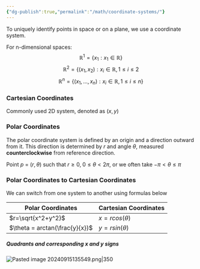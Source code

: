 ```yaml
---
{"dg-publish":true,"permalink":"/math/coordinate-systems/"}
---
```


To uniquely identify points in space or on a plane, we use a coordinate system.

For n-dimensional spaces:
$$\mathbb{R}^{1}=\{x_{1}:x_{1}\in\mathbb{R}\}$$
$$\mathbb{R}^{2}=\{(x_{1},x_{2}):x_{i}\in\mathbb{R}, 1\leq i \leq 2$$
$$\mathbb{R}^{n}=\{(x_{1},...,x_{n}):x_{i}\in \mathbb{R}, 1\leq i\leq n\}$$
### Cartesian Coordinates

Commonly used 2D system, denoted as $(x,y)$

### Polar Coordinates

The polar coordinate system is defined by an origin and a direction outward from it. This direction is determined by $r$ and angle $\theta$, measured **counterclockwise** from reference direction.

Point $p$ = $(r,\theta)$ such that $r\geq 0, \; 0 \leq \theta < 2\pi$, or we often take $-\pi < \theta \leq \pi$

### Polar Coordinates to Cartesian Coordinates

We can switch from one system to another using formulas below

| Polar Coordinates              | Cartesian Coordinates |
| ------------------------------ | --------------------- |
| $r=\sqrt{x^2+y^2}$             | $x=rcos(\theta)$      |
| $\theta = arctan(\frac{y}{x})$ | $y=rsin(\theta)$      |

##### Quadrants and corresponding x and y signs

![Pasted image 20240915135549.png|350](/img/user/Photos/Pasted%20image%2020240915135549.png)
